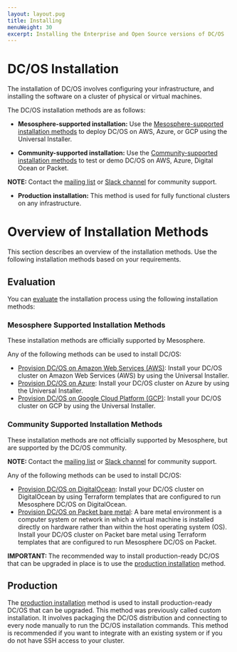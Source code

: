 ```yaml
---
layout: layout.pug
title: Installing
menuWeight: 30
excerpt: Installing the Enterprise and Open Source versions of DC/OS
---
```


# DC/OS Installation

The installation of DC/OS involves configuring your infrastructure, and installing the software on a cluster of physical or virtual machines.

The DC/OS installation methods are as follows:

- **Mesosphere-supported installation:** Use the [Mesosphere-supported installation methods](#mesosphere-supported)  to deploy DC/OS on AWS, Azure, or GCP using the Universal Installer.

- **Community-supported installation:** Use the [Community-supported installation methods](#community-supported) to test or demo DC/OS on AWS, Azure, Digital Ocean or Packet.

<p class="message--note"><strong>NOTE: </strong>Contact the <a href="https://groups.google.com/a/dcos.io/forum/#!forum/users">mailing list</a> or <a href="http://chat.dcos.io/?_ga=2.226911897.58407594.1533244861-1110201164.1520633201">Slack channel</a> for community support.</p>

- **Production installation:** This method is used for fully functional clusters on any infrastructure.

# Overview of Installation Methods
This section describes an overview of the installation methods. Use the following installation methods based on your requirements.

## Evaluation 
You can [evaluate](/1.10/installing/evaluation/) the installation process using the following installation methods:

### <a name="mesosphere-supported"></a>Mesosphere Supported Installation Methods 
These installation methods are officially supported by Mesosphere.  

Any of the following methods can be used to install DC/OS:
- [Provision DC/OS on Amazon Web Services (AWS)](/1.10/installing/evaluation/mesosphere-supported-methods/aws/): Install your DC/OS cluster on Amazon Web Services (AWS) by using the Universal Installer.
- [Provision DC/OS on Azure](/1.10/installing/evaluation/mesosphere-supported-methods/azure/): Install your DC/OS cluster on Azure by using the Universal Installer.
- [Provision DC/OS on Google Cloud Platform (GCP)](/1.10/installing/evaluation/mesosphere-supported-methods/gcp/): Install your DC/OS cluster on GCP by using the Universal Installer. 

### <a name="community-supported"></a>Community Supported Installation Methods 
These installation methods are not officially supported by Mesosphere, but are supported by the DC/OS community. 

<p class="message--note"><strong>NOTE: </strong>Contact the <a href="https://groups.google.com/a/dcos.io/forum/#!forum/users">mailing list</a> or <a href="http://chat.dcos.io/?_ga=2.226911897.58407594.1533244861-1110201164.1520633201">Slack channel</a> for community support.</p>

Any of the following methods can be used to install DC/OS:
- [Provision DC/OS on DigitalOcean](/1.10/installing/evaluation/community-supported/digitalocean/): Install your DC/OS cluster on DigitalOcean by using Terraform templates that are configured to run Mesosphere DC/OS on DigitalOcean.
- [Provision DC/OS on Packet bare metal](/1.10/installing/evaluation/community-supported//packet/): A bare metal environment is a computer system or network in which a virtual machine is installed directly on hardware rather than within the host operating system (OS). Install your DC/OS cluster on Packet bare metal using Terraform templates that are configured to run Mesosphere DC/OS on Packet.
 
 <p class="message--important"><strong>IMPORTANT: </strong> The recommended way to install production-ready DC/OS that can be upgraded in place is to use the <a href="/1.10/installing/production/deploying-dcos/installation/">production installation</a> method.</p>

## <a name="production-install"></a>Production
The [production installation](/1.10/installing/production/) method is used to install production-ready DC/OS that can be upgraded. This method was previously called custom installation. It involves packaging the DC/OS distribution and connecting to every node manually to run the DC/OS installation commands. This method is recommended if you want to integrate with an existing system or if you do not have SSH access to your cluster.
